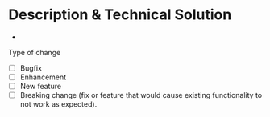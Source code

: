 # Description & Technical Solution
-

Type of change
- [ ] Bugfix
- [ ] Enhancement
- [ ] New feature
- [ ] Breaking change (fix or feature that would cause existing functionality to not work as expected).
